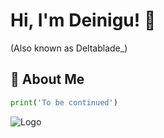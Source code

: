 # Hi, I'm Deinigu! 🌝
(Also known as Deltablade_)

## 🚀 About Me

```python
print('To be continued')
```


![Logo](https://preview.redd.it/y0wptuzuqfn21.jpg?auto=webp&s=2602ba25a8c5bb82029de75914f24d9653afcaa6)



